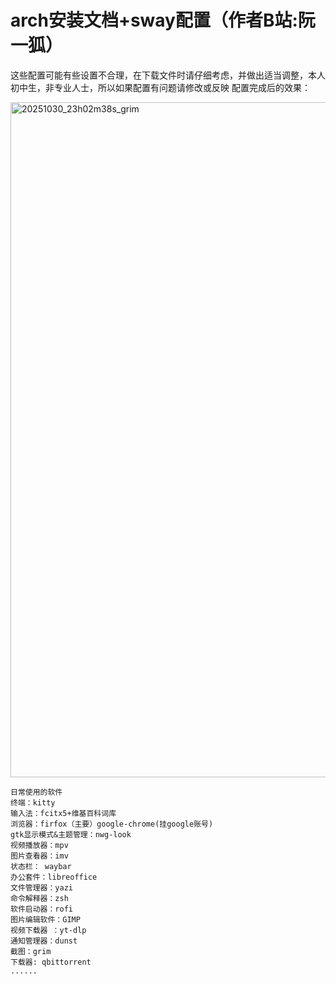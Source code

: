 # arch安装文档+sway配置（作者B站:阮一狐）
  这些配置可能有些设置不合理，在下载文件时请仔细考虑，并做出适当调整，本人初中生，非专业人士，所以如果配置有问题请修改或反映
配置完成后的效果：

<img width="1920" height="1080" alt="20251030_23h02m38s_grim" src="https://github.com/user-attachments/assets/4ebd1c83-92f0-4da9-8326-e9aa3974524b" />

````
日常使用的软件
终端：kitty
输入法：fcitx5+维基百科词库
浏览器：firfox（主要）google-chrome(挂google账号)
gtk显示模式&主题管理：nwg-look
视频播放器：mpv
图片查看器：imv
状态栏： waybar
办公套件：libreoffice
文件管理器：yazi
命令解释器：zsh
软件启动器：rofi
图片编辑软件：GIMP
视频下载器 ：yt-dlp
通知管理器：dunst
截图：grim
下载器: qbittorrent
......
````
